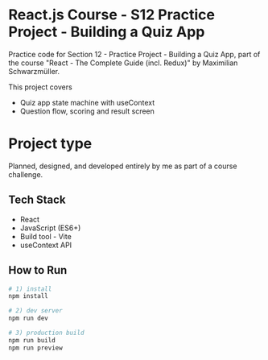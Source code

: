 # React.js Course - S12 Practice Project - Building a Quiz App

Practice code for Section 12 - Practice Project - Building a Quiz App, part of the course "React - The Complete Guide (incl. Redux)" by Maximilian Schwarzmüller.

This project covers
- Quiz app state machine with useContext
- Question flow, scoring and result screen
  
# Project type
Planned, designed, and developed entirely by me as part of a course challenge.

## Tech Stack
- React
- JavaScript (ES6+)
- Build tool - Vite
- useContext API
## How to Run

```bash
# 1) install
npm install

# 2) dev server
npm run dev

# 3) production build
npm run build
npm run preview
```
